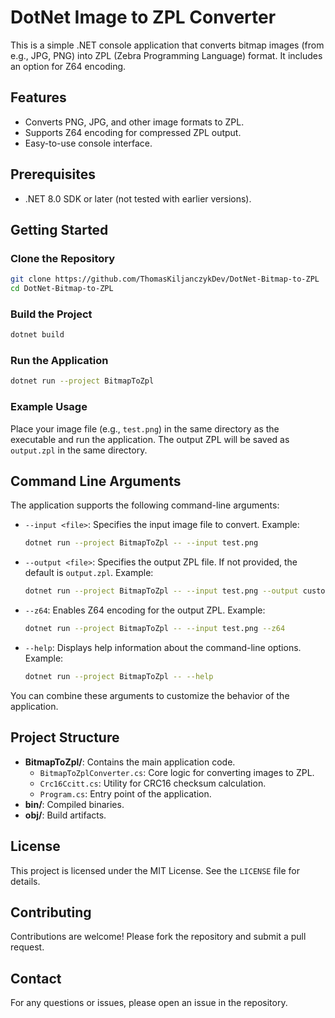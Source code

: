 # DotNet Image to ZPL Converter

This is a simple .NET console application that converts bitmap images
(from e.g., JPG, PNG) into ZPL (Zebra Programming Language) format.
It includes an option for Z64 encoding.

## Features

- Converts PNG, JPG, and other image formats to ZPL.
- Supports Z64 encoding for compressed ZPL output.
- Easy-to-use console interface.

## Prerequisites

- .NET 8.0 SDK or later (not tested with earlier versions).

## Getting Started

### Clone the Repository

```bash
git clone https://github.com/ThomasKiljanczykDev/DotNet-Bitmap-to-ZPL
cd DotNet-Bitmap-to-ZPL
```

### Build the Project

```bash
dotnet build
```

### Run the Application

```bash
dotnet run --project BitmapToZpl
```

### Example Usage

Place your image file (e.g., `test.png`) in the same directory as the executable and run the application.
The output ZPL will be saved as `output.zpl` in the same directory.

## Command Line Arguments

The application supports the following command-line arguments:

- `--input <file>`: Specifies the input image file to convert. Example:
  ```bash
  dotnet run --project BitmapToZpl -- --input test.png
  ```
- `--output <file>`: Specifies the output ZPL file. If not provided, the default is `output.zpl`. Example:
  ```bash
  dotnet run --project BitmapToZpl -- --input test.png --output custom_output.zpl
  ```
- `--z64`: Enables Z64 encoding for the output ZPL. Example:
  ```bash
  dotnet run --project BitmapToZpl -- --input test.png --z64
  ```
- `--help`: Displays help information about the command-line options. Example:
  ```bash
  dotnet run --project BitmapToZpl -- --help
  ```

You can combine these arguments to customize the behavior of the application.

## Project Structure

- **BitmapToZpl/**: Contains the main application code.
    - `BitmapToZplConverter.cs`: Core logic for converting images to ZPL.
    - `Crc16Ccitt.cs`: Utility for CRC16 checksum calculation.
    - `Program.cs`: Entry point of the application.
- **bin/**: Compiled binaries.
- **obj/**: Build artifacts.

## License

This project is licensed under the MIT License. See the `LICENSE` file for details.

## Contributing

Contributions are welcome! Please fork the repository and submit a pull request.

## Contact

For any questions or issues, please open an issue in the repository.

